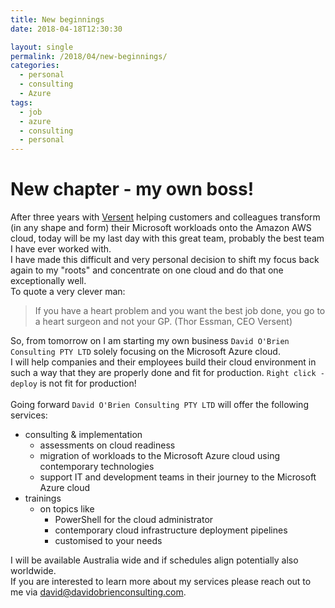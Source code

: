 ```yaml
---
title: New beginnings
date: 2018-04-18T12:30:30

layout: single
permalink: /2018/04/new-beginnings/
categories:
  - personal
  - consulting
  - Azure
tags:
  - job
  - azure
  - consulting
  - personal
---
```


# New chapter - my own boss!

After three years with [Versent](http://versent.com.au/) helping customers and colleagues transform (in any shape and form) their Microsoft workloads onto the Amazon AWS cloud, today will be my last day with this great team, probably the best team I have ever worked with. <br>
I have made this difficult and very personal decision to shift my focus back again to my "roots" and concentrate on one cloud and do that one exceptionally well. <br>
To quote a very clever man: <br>

> If you have a heart problem and you want the best job done, you go to a heart surgeon and not your GP.
(Thor Essman, CEO Versent)

So, from tomorrow on I am starting my own business `David O'Brien Consulting PTY LTD` solely focusing on the Microsoft Azure cloud. <br>
I will help companies and their employees build their cloud environment in such a way that they are properly done and fit for production. `Right click - deploy` is not fit for production!<br>
<br>
Going forward `David O'Brien Consulting PTY LTD` will offer the following services:<br>

* consulting & implementation
  * assessments on cloud readiness
  * migration of workloads to the Microsoft Azure cloud using contemporary technologies
  * support IT and development teams in their journey to the Microsoft Azure cloud
* trainings
  * on topics like
    * PowerShell for the cloud administrator
    * contemporary cloud infrastructure deployment pipelines
    * customised to your needs

I will be available Australia wide and if schedules align potentially also worldwide. <br>
If you are interested to learn more about my services please reach out to me via [david@davidobrienconsulting.com](mailto://david@davidobrienconsulting.com?subject=More%20info%20about%20David%20O%27Brien%20Consulting%20PTY%20LTD).
